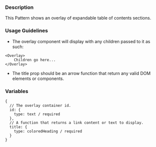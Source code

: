 ### Description
This Pattern shows an overlay of expandable table of contents sections.

### Usage Guidelines
* The overlay component will display with any children passed to it as such:
~~~
<Overlay>
    Children go here...
</Overlay>
~~~
* The title prop should be an arrow function that return any valid DOM elements or components.

### Variables
~~~
{
  // The overlay container id.
  id: {
    type: text / required
  },
  // A function that returns a link content or text to display.
  title: {
    type: coloredHeading / required
  }
}
~~~
